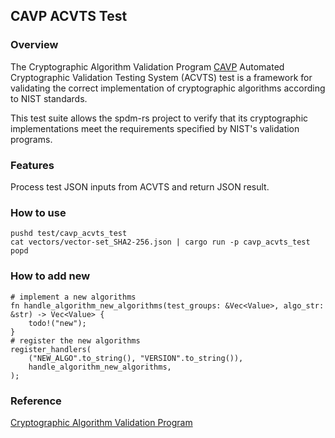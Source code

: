 ## CAVP ACVTS Test

### Overview

The Cryptographic Algorithm Validation Program [CAVP](https://csrc.nist.gov/projects/cryptographic-algorithm-validation-program/) Automated Cryptographic Validation Testing System (ACVTS) test is a framework for validating the correct implementation of cryptographic algorithms according to NIST standards. 

This test suite allows the spdm-rs project to verify that its cryptographic implementations meet the requirements specified by NIST's validation programs.

### Features

Process test JSON inputs from ACVTS and return JSON result.

### How to use

```
pushd test/cavp_acvts_test
cat vectors/vector-set_SHA2-256.json | cargo run -p cavp_acvts_test
popd
```

### How to add new

```
# implement a new algorithms
fn handle_algorithm_new_algorithms(test_groups: &Vec<Value>, algo_str: &str) -> Vec<Value> {
    todo!("new");
}
# register the new algorithms
register_handlers(
    ("NEW_ALGO".to_string(), "VERSION".to_string()),
    handle_algorithm_new_algorithms,
);
```

### Reference

[Cryptographic Algorithm Validation Program](https://csrc.nist.gov/projects/cryptographic-algorithm-validation-program/)
